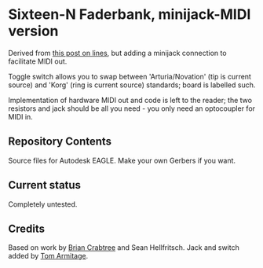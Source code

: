 # Sixteen-N Faderbank, minijack-MIDI version

Derived from [this post on lines][linespost], but adding a minijack connection to facilitate MIDI out. 

Toggle switch allows you to swap between 'Arturia/Novation' (tip is current source) and 'Korg' (ring is current source) standards; board is labelled such.

Implementation of hardware MIDI out and code is left to the reader; the two resistors and jack should be all you need - you only need an optocoupler for MIDI in.

## Repository Contents

Source files for Autodesk EAGLE. Make your own Gerbers if you want.

## Current status

Completely untested.

## Credits

Based on work by [Brian Crabtree][tehn] and Sean Hellfritsch. Jack and switch added by [Tom Armitage][infovore].

[linespost]: https://llllllll.co/t/sixteen-n-faderbank/3643
[tehn]: https://github.com/tehn
[infovore]: https://github.com/infovore